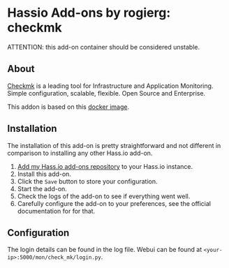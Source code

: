 # Hassio Add-ons by rogierg: checkmk

ATTENTION: this add-on container should be considered unstable.

## About

[Checkmk](https://checkmk.com/) is a leading tool for Infrastructure and Application Monitoring. Simple configuration, scalable, flexible. Open Source and Enterprise.

This addon is based on this [docker image](https://hub.docker.com/r/rogierg/rpi-checkmk).

## Installation

The installation of this add-on is pretty straightforward and not different in
comparison to installing any other Hass.io add-on.

1. [Add my Hass.io add-ons repository][repository] to your Hass.io instance.
1. Install this add-on.
1. Click the `Save` button to store your configuration.
1. Start the add-on.
1. Check the logs of the add-on to see if everything went well.
1. Carefully configure the add-on to your preferences, see the official documentation for for that.


## Configuration

The login details can be found in the log file. Webui can be found at `<your-ip>:5000/mon/check_mk/login.py`.

[repository]: https://github.com/rogierg/hassio-addons

